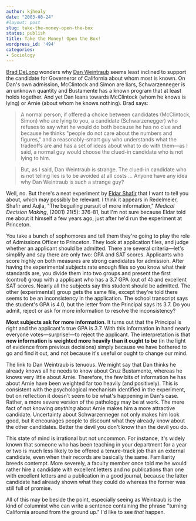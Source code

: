 ```yaml
---
author: kjhealy
date: "2003-08-24"
#layout: post
slug: take-the-money-open-the-box
status: publish
title: Take the Money! Open the Box!
wordpress_id: '494'
categories:
- Sociology
---
```


[Brad DeLong](http://www.j-bradford-delong.net/movable_type/2003_archives/002050.html) wonders why [Dan Weintraub](http://www.sacbee.com/static/weblogs/insider/) seems least inclined to support the candidate for Governeror of California about whom most is known. On Dan's own admission, McClintock and Simon are liars, Schwarzenneger is an unknown quantity and Bustamente has a known program that at least holds together. And yet Dan leans towards McClintock (whom he knows is lying) or Arnie (about whom he knows nothing). Brad says:

> A normal person, if offered a choice between candidates (McClintock, Simon) who are lying to you, a candidate (Schwarzenegger) who refuses to say what he would do both because he has no clue and because he thinks "people do not care about the numbers and figures," and a reasonably-smart guy who understands what the tradeoffs are and has a set of ideas about what to do with them—as I said, a normal guy would choose the clued-in candidate who is not lying to him.

> But, as I said, Dan Weintraub is strange. The clued-in candidate who is not telling lies is to be avoided at all costs … Anyone have any idea why Dan Weintraub is such a strange guy?

Well, no. But there's a neat experiment by [Eldar Shafir](http://www.princeton.edu/~psych/PsychSite/fac_shafir.html) that I want to tell you about, which may possibly be relevant. I think it appears in Redelmeier, Shafir and Aujla, "The beguiling pursuit of more information," *Medical Decision Making*, (2001) 21(5): 376-81, but I'm not sure because Eldar told me about it himself a few years ago, just after he'd run the experiment at Princeton.

You take a bunch of sophomores and tell them they're going to play the role of Admissions Officer to Princeton. They look at application files, and judge whether an applicant should be admitted. There are several criteria—let's simplify and say there are only two: GPA and SAT scores. Applicants who score highly on both measures are strong candidates for admission. After having the experimental subjects rate enough files so you know what their standards are, you divide them into two groups and present the first (control) group with a applicant who has a 3.7 GPA (out of 4) and excellent SAT scores. Nearly all the subjects say this student should be admitted. The other (experimental) group gets the same file, except they're told there seems to be an inconsistency in the application. The school transcript says the student's GPA is 4.0, but the letter from the Principal says its 3.7. Do you admit, reject or ask for more information to resolve the inconsistency?

**Most subjects ask for more information**. It turns out that the Principal is right and the applicant's true GPA is 3.7. With this information in hand nearly everyone votes—surprise!—to reject the applicant. The interpretation is that **new information is weighted more heavily than it ought to be** (in the light of evidence from previous decisions) simply because we have bothered to go and find it out, and not because it's useful or ought to change our mind.

The link to Dan Weintraub is tenuous. We might say that Dan thinks he already knows all he needs to know about Cruz Bustamente, whereas he knows very little about Arnie. Therefore, the few bits of information he has about Arnie have been weighted far too heavily (and positively). This is consistent with the psychological mechanism identified in the experiment, but on reflection it doesn't seem to be what's happening in Dan's case. Rather, a more severe version of the pathology may be at work. The mere fact of not knowing *anything* about Arnie makes him a more attractive candidate. Uncertainty about Schwarzenneger not only makes him look good, but it encourages people to discount what they already know about the other candidates. Better the devil you don't know than the devil you do.

This state of mind is irrational but not uncommon. For instance, it's widely known that someone who has been teaching in your department for a year or two is much less likely to be offered a tenure-track job than an external candidate, even when their records are basically the same. Familiarity breeds contempt. More severely, a faculty member once told me he would rather hire a candidate with excellent letters and no publications than one with excellent letters and a publication in a good journal, because the latter candidate had already shown what they could do whereas the former was still full of promise.

All of this may be beside the point, especially seeing as Weintraub is the kind of columnist who can write a sentence containing the phrase "turning California around from the ground up." I'd like to see *that* happen.
